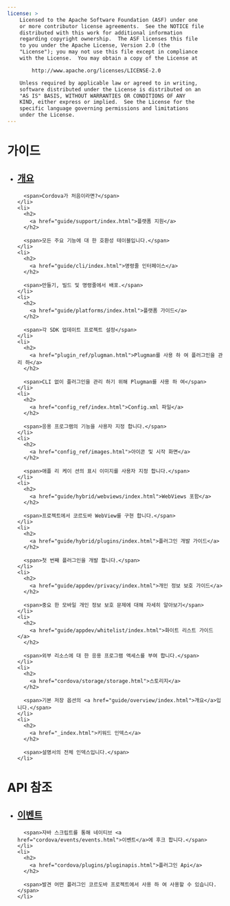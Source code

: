 ```yaml
---
license: >
    Licensed to the Apache Software Foundation (ASF) under one
    or more contributor license agreements.  See the NOTICE file
    distributed with this work for additional information
    regarding copyright ownership.  The ASF licenses this file
    to you under the Apache License, Version 2.0 (the
    "License"); you may not use this file except in compliance
    with the License.  You may obtain a copy of the License at

        http://www.apache.org/licenses/LICENSE-2.0

    Unless required by applicable law or agreed to in writing,
    software distributed under the License is distributed on an
    "AS IS" BASIS, WITHOUT WARRANTIES OR CONDITIONS OF ANY
    KIND, either express or implied.  See the License for the
    specific language governing permissions and limitations
    under the License.
---
```


<div id="home">
  <h1>
    가이드
  </h1>
  
  <ul>
    <li>
      <h2>
        <a href="guide/overview/index.html">개요</a>
      </h2>
      
      <span>Cordova가 처음이라면?</span>
    </li>
    <li>
      <h2>
        <a href="guide/support/index.html">플랫폼 지원</a>
      </h2>
      
      <span>모든 주요 기능에 대 한 호환성 테이블입니다.</span>
    </li>
    <li>
      <h2>
        <a href="guide/cli/index.html">명령줄 인터페이스</a>
      </h2>
      
      <span>만들기, 빌드 및 명령줄에서 배포.</span>
    </li>
    <li>
      <h2>
        <a href="guide/platforms/index.html">플랫폼 가이드</a>
      </h2>
      
      <span>각 SDK 업데이트 프로젝트 설정</span>
    </li>
    <li>
      <h2>
        <a href="plugin_ref/plugman.html">Plugman를 사용 하 여 플러그인을 관리 하</a>
      </h2>
      
      <span>CLI 없이 플러그인을 관리 하기 위해 Plugman를 사용 하 여</span>
    </li>
    <li>
      <h2>
        <a href="config_ref/index.html">Config.xml 파일</a>
      </h2>
      
      <span>응용 프로그램의 기능을 사용자 지정 합니다.</span>
    </li>
    <li>
      <h2>
        <a href="config_ref/images.html">아이콘 및 시작 화면</a>
      </h2>
      
      <span>애플 리 케이 션의 표시 이미지를 사용자 지정 합니다.</span>
    </li>
    <li>
      <h2>
        <a href="guide/hybrid/webviews/index.html">WebViews 포함</a>
      </h2>
      
      <span>프로젝트에서 코르도바 WebView를 구현 합니다.</span>
    </li>
    <li>
      <h2>
        <a href="guide/hybrid/plugins/index.html">플러그인 개발 가이드</a>
      </h2>
      
      <span>첫 번째 플러그인을 개발 합니다.</span>
    </li>
    <li>
      <h2>
        <a href="guide/appdev/privacy/index.html">개인 정보 보호 가이드</a>
      </h2>
      
      <span>중요 한 모바일 개인 정보 보호 문제에 대해 자세히 알아보기</span>
    </li>
    <li>
      <h2>
        <a href="guide/appdev/whitelist/index.html">화이트 리스트 가이드</a>
      </h2>
      
      <span>외부 리소스에 대 한 응용 프로그램 액세스를 부여 합니다.</span>
    </li>
    <li>
      <h2>
        <a href="cordova/storage/storage.html">스토리지</a>
      </h2>
      
      <span>기본 저장 옵션의 <a href="guide/overview/index.html">개요</a>입니다.</span>
    </li>
    <li>
      <h2>
        <a href="_index.html">키워드 인덱스</a>
      </h2>
      
      <span>설명서의 전체 인덱스입니다.</span>
    </li>
  </ul>
  
  <h1>
    API 참조
  </h1>
  
  <ul>
    <li>
      <h2>
        <a href="cordova/events/events.html">이벤트</a>
      </h2>
      
      <span>자바 스크립트를 통해 네이티브 <a href="cordova/events/events.html">이벤트</a>에 후크 합니다.</span>
    </li>
    <li>
      <h2>
        <a href="cordova/plugins/pluginapis.html">플러그인 Api</a>
      </h2>
      
      <span>발견 어떤 플러그인 코르도바 프로젝트에서 사용 하 여 사용할 수 있습니다.</span>
    </li>
  </ul>
</div>
